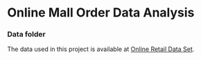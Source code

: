 # Online Mall Order Data Analysis
### Data folder
The data used in this project is available at [Online Retail Data Set](https://archive.ics.uci.edu/ml/datasets/Online+Retail).
